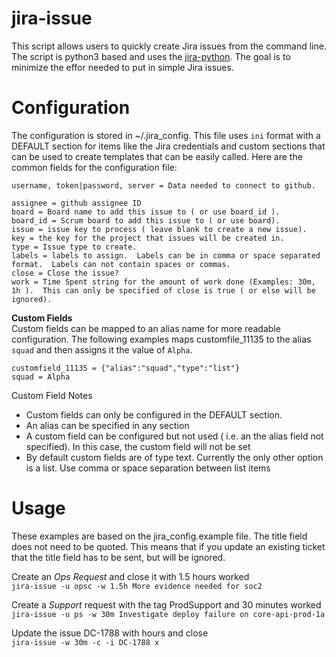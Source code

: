 jira-issue
================

This script allows users to quickly create Jira issues from the command line.  The script is python3 based and uses the [jira-python](https://github.com/pycontribs/jira). The goal is to minimize the effor needed to put in simple Jira issues.

Configuration
=====
The configuration is stored in ~/.jira_config.  This file uses `ini` format with a DEFAULT section for items like the Jira credentials and custom sections that can be used to create templates that can be easily called.  Here are the common fields for the configuration file:

    username, token|password, server = Data needed to connect to github.

    assignee = github assignee ID
    board = Board name to add this issue to ( or use board_id ).
    board_id = Scrum board to add this issue to ( or use board).
    issue = issue key to process ( leave blank to create a new issue).
    key = the key for the project that issues will be created in.
    type = Issue type to create.
    labels = labels to assign.  Labels can be in comma or space separated format.  Labels can not contain spaces or commas.
    close = Close the issue?
    work = Time Spent string for the amount of work done (Examples: 30m, 1h ).  This can only be specified of close is true ( or else will be ignored).

**Custom Fields**<br>
Custom fields can be mapped to an alias name for more readable configuration.  The following examples maps customfile_11135 to the alias `squad` and then assigns it the value of `Alpha`.

    customfield_11135 = {"alias":"squad","type":"list"}
    squad = Alpha

Custom Field Notes<br>
* Custom fields can only be configured in the DEFAULT section. 
* An alias can be specified in any section
* A custom field can be configured but not used ( i.e. an the alias field not specified).  In this case, the custom field will not be set
* By default custom fields are of type text.  Currently the only other option is a list. Use comma or space separation between list items

Usage
=====
These examples are based on the jira_config.example file.  The title field does not need to be quoted.  This means that if you update an existing ticket that the title field has to be sent, but will be ignored.

Create an *Ops Request* and close it with 1.5 hours worked <br>
```jira-issue -u opsc -w 1.5h More evidence needed for soc2```

Create a *Support* request with the tag ProdSupport and 30 minutes worked <br>
```jira-issue -u ps -w 30m Investigate deploy failure on core-api-prod-1a```

Update the issue DC-1788 with hours and close <br>
``` jira-issue -w 30m -c -i DC-1788 x ```








